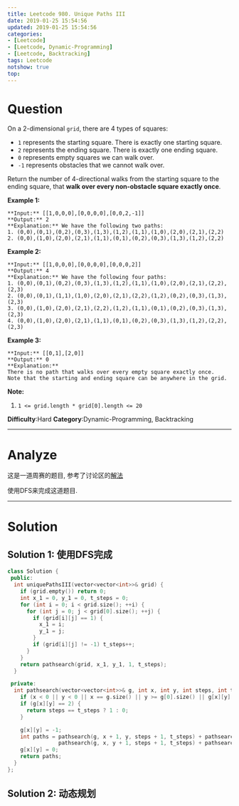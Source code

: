 ```yaml
---
title: Leetcode 980. Unique Paths III
date: 2019-01-25 15:54:56
updated: 2019-01-25 15:54:56
categories: 
- [Leetcode]
- [Leetcode, Dynamic-Programming]
- [Leetcode, Backtracking]
tags: Leetcode
notshow: true
top:
---
```


# Question

On a 2-dimensional `grid`, there are 4 types of squares:

- `1`  represents the starting square. There is exactly one starting square.
- `2`  represents the ending square. There is exactly one ending square.
- `0`  represents empty squares we can walk over.
- `-1`  represents obstacles that we cannot walk over.

Return the number of 4-directional walks from the starting square to the ending square, that  **walk over every non-obstacle square exactly once**.

**Example 1:**

```
**Input:** [[1,0,0,0],[0,0,0,0],[0,0,2,-1]]
**Output:** 2
**Explanation:** We have the following two paths: 
1. (0,0),(0,1),(0,2),(0,3),(1,3),(1,2),(1,1),(1,0),(2,0),(2,1),(2,2)
2. (0,0),(1,0),(2,0),(2,1),(1,1),(0,1),(0,2),(0,3),(1,3),(1,2),(2,2)
```

**Example 2:**

```
**Input:** [[1,0,0,0],[0,0,0,0],[0,0,0,2]]
**Output:** 4
**Explanation:** We have the following four paths: 
1. (0,0),(0,1),(0,2),(0,3),(1,3),(1,2),(1,1),(1,0),(2,0),(2,1),(2,2),(2,3)
2. (0,0),(0,1),(1,1),(1,0),(2,0),(2,1),(2,2),(1,2),(0,2),(0,3),(1,3),(2,3)
3. (0,0),(1,0),(2,0),(2,1),(2,2),(1,2),(1,1),(0,1),(0,2),(0,3),(1,3),(2,3)
4. (0,0),(1,0),(2,0),(2,1),(1,1),(0,1),(0,2),(0,3),(1,3),(1,2),(2,2),(2,3)
```

**Example 3:**

```
**Input:** [[0,1],[2,0]]
**Output:** 0
**Explanation:** 
There is no path that walks over every empty square exactly once.
Note that the starting and ending square can be anywhere in the grid.
```

**Note:**

1. `1 <= grid.length * grid[0].length <= 20`


**Difficulty**:Hard
**Category**:Dynamic-Programming, Backtracking

<!-- more -->

------------

# Analyze

这是一道周赛的题目, 参考了讨论区的[解法](https://leetcode.com/problems/unique-paths-iii/discuss/221941/C%2B%2B-brute-force-DFS)

使用DFS来完成这道题目.

------------

# Solution

## Solution 1: 使用DFS完成

```cpp cpp
class Solution {
 public:
  int uniquePathsIII(vector<vector<int>>& grid) {
    if (grid.empty()) return 0;
    int x_1 = 0, y_1 = 0, t_steps = 0;
    for (int i = 0; i < grid.size(); ++i) {
      for (int j = 0; j < grid[0].size(); ++j) {
        if (grid[i][j] == 1) {
          x_1 = i;
          y_1 = j;
        }
        if (grid[i][j] != -1) t_steps++;
      }
    }
    return pathsearch(grid, x_1, y_1, 1, t_steps);
  }

 private:
  int pathsearch(vector<vector<int>>& g, int x, int y, int steps, int t_steps) {
    if (x < 0 || y < 0 || x == g.size() || y >= g[0].size() || g[x][y] == -1) return 0;
    if (g[x][y] == 2) {
      return steps == t_steps ? 1 : 0;
    }

    g[x][y] = -1;
    int paths = pathsearch(g, x + 1, y, steps + 1, t_steps) + pathsearch(g, x - 1, y, steps + 1, t_steps) +
                pathsearch(g, x, y + 1, steps + 1, t_steps) + pathsearch(g, x, y - 1, steps + 1, t_steps);
    g[x][y] = 0;
    return paths;
  }
};
```

## Solution 2: 动态规划

<!-- TODO: You need to find this solution to do this side. -->
<!-- 
------------

# Leetcode Question Summary


------------ -->
